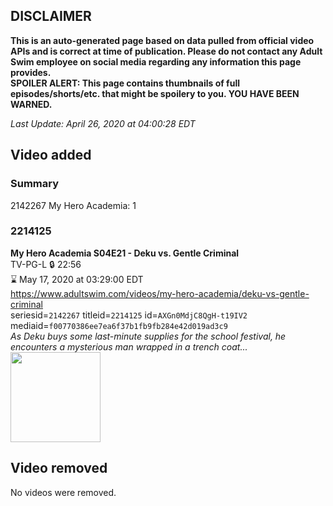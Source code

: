 ## DISCLAIMER
**This is an auto-generated page based on data pulled from official video APIs and is correct at time of publication. Please do not contact any Adult Swim employee on social media regarding any information this page provides.**  
**SPOILER ALERT: This page contains thumbnails of full episodes/shorts/etc. that might be spoilery to you. YOU HAVE BEEN WARNED.**  

_Last Update: April 26, 2020 at 04:00:28 EDT_
## Video added
### Summary
2142267 My Hero Academia: 1  
### 2214125
**My Hero Academia S04E21 - Deku vs. Gentle Criminal**  
TV-PG-L 🔒 22:56  
⌛ May 17, 2020 at 03:29:00 EDT  
https://www.adultswim.com/videos/my-hero-academia/deku-vs-gentle-criminal  
seriesid=`2142267` titleid=`2214125` id=`AXGn0MdjC8QgH-t19IV2` mediaid=`f00770386ee7ea6f37b1fb9fb284e42d019ad3c9`  
_As Deku buys some last-minute supplies for the school festival, he encounters a mysterious man wrapped in a trench coat..._  
<a href="https://media.cdn.adultswim.com/uploads/20200423/thumbnails/2_204231213237-myheroacademia_084.jpg"><img src="https://media.cdn.adultswim.com/uploads/20200423/thumbnails/2_204231213237-myheroacademia_084.jpg" height="144px" /></a>
## Video removed
No videos were removed.  
